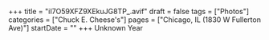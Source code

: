 +++
title = "iI7O59XFZ9XEkuJG8TP_.avif"
draft = false
tags = ["Photos"]
categories = ["Chuck E. Cheese's"]
pages = ["Chicago, IL (1830 W Fullerton Ave)"]
startDate = ""
+++
Unknown Year

